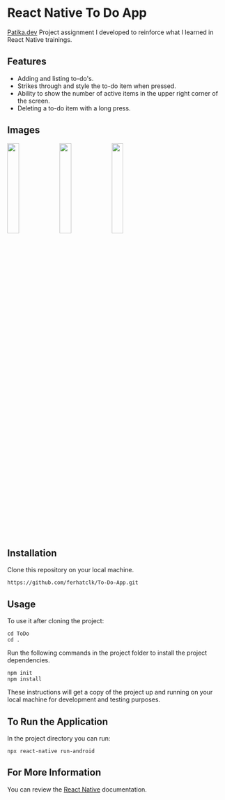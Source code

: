 # React Native To Do App
[Patika.dev](https://app.patika.dev/) Project assignment I developed to reinforce what I learned in React Native trainings.

## Features
- Adding and listing to-do's.
- Strikes through and style the to-do item when pressed.
- Ability to show the number of active items in the upper right corner of the screen.
- Deleting a to-do item with a long press.
  
## Images
<img src="https://user-images.githubusercontent.com/59114579/142645922-38c6ef32-6276-4c62-aea4-c3a786e13e32.png" width="23%"></img> <img src="https://user-images.githubusercontent.com/59114579/142645946-7e0c7e09-efaf-453c-80c7-cdb58b322241.png" width="23%"></img> <img src="https://user-images.githubusercontent.com/59114579/142645958-8fd966a1-8a87-42ec-94f0-ac950250fe7b.png" width="23%"></img> 

## Installation
Clone this repository on your local machine.

```
https://github.com/ferhatclk/To-Do-App.git
```

## Usage
To use it after cloning the project:
```
cd ToDo
cd .
```
Run the following commands in the project folder to install the project dependencies.

```
npm init
npm install
```
These instructions will get a copy of the project up and running on your local machine for development and testing purposes.

## To Run the Application
In the project directory you can run:

```
npx react-native run-android
```
## For More Information
You can review the [React Native](https://reactnative.dev/) documentation.